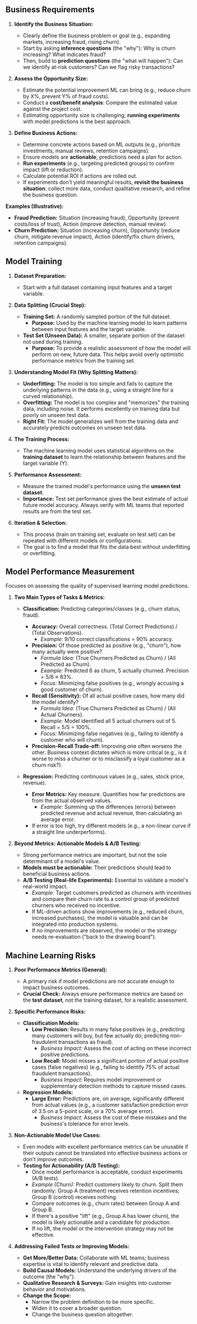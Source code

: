 ## Business Requirements

1.  **Identify the Business Situation:**
    * Clearly define the business problem or goal (e.g., expanding markets, increasing fraud, rising churn).
    * Start by asking **inference questions** (the "why"): Why is churn increasing? What indicates fraud?
    * Then, build to **prediction questions** (the "what will happen"): Can we identify at-risk customers? Can we flag risky transactions?

2.  **Assess the Opportunity Size:**
    * Estimate the potential improvement ML can bring (e.g., reduce churn by X%, prevent Y% of fraud costs).
    * Conduct a **cost/benefit analysis**: Compare the estimated value against the project cost.
    * Estimating opportunity size is challenging; **running experiments** with model predictions is the best approach.

3.  **Define Business Actions:**
    * Determine concrete actions based on ML outputs (e.g., prioritize investments, manual reviews, retention campaigns).
    * Ensure models are **actionable**; predictions need a plan for action.
    * **Run experiments** (e.g., targeting predicted groups) to confirm impact (lift or reduction).
    * Calculate potential ROI if actions are rolled out.
    * If experiments don't yield meaningful results, **revisit the business situation**: collect more data, conduct qualitative research, and refine the business question.

**Examples (Illustrative):**
* **Fraud Prediction:** Situation (increasing fraud), Opportunity (prevent costs/loss of trust), Action (improve detection, manual review).
* **Churn Prediction:** Situation (increasing churn), Opportunity (reduce churn, mitigate revenue impact), Action (identify/fix churn drivers, retention campaigns).

## Model Training
1.  **Dataset Preparation:**
    * Start with a full dataset containing input features and a target variable.

2.  **Data Splitting (Crucial Step):**
    * **Training Set:** A randomly sampled portion of the full dataset.
        * **Purpose:** Used by the machine learning model to learn patterns between input features and the target variable.
    * **Test Set (Unseen Data):** A smaller, separate portion of the dataset not used during training.
        * **Purpose:** To provide a realistic assessment of how the model will perform on new, future data. This helps avoid overly optimistic performance metrics from the training set.

3.  **Understanding Model Fit (Why Splitting Matters):**
    * **Underfitting:** The model is too simple and fails to capture the underlying patterns in the data (e.g., using a straight line for a curved relationship).
    * **Overfitting:** The model is too complex and "memorizes" the training data, including noise. It performs excellently on training data but poorly on unseen test data.
    * **Right Fit:** The model generalizes well from the training data and accurately predicts outcomes on unseen test data.

4.  **The Training Process:**
    * The machine learning model uses statistical algorithms on the **training dataset** to learn the relationship between features and the target variable (Y).

5.  **Performance Assessment:**
    * Measure the trained model's performance using the **unseen test dataset**.
    * **Importance:** Test set performance gives the best estimate of actual future model accuracy. Always verify with ML teams that reported results are from the test set.

6.  **Iteration & Selection:**
    * This process (train on training set, evaluate on test set) can be repeated with different models or configurations.
    * The goal is to find a model that fits the data best without underfitting or overfitting.

## Model Performance Measurement
Focuses on assessing the quality of supervised learning model predictions.

1.  **Two Main Types of Tasks & Metrics:**
    * **Classification:** Predicting categories/classes (e.g., churn status, fraud).
        * **Accuracy:** Overall correctness. (Total Correct Predictions) / (Total Observations).
            * *Example:* 9/10 correct classifications = 90% accuracy.
        * **Precision:** Of those predicted as positive (e.g., "churn"), how many actually were positive?
            * *Formula Idea:* (True Churners Predicted as Churn) / (All Predicted as Churn).
            * *Example:* Predicted 6 as churn, 5 actually churned. Precision = 5/6 ≈ 83%.
            * *Focus:* Minimizing false positives (e.g., wrongly accusing a good customer of churn).
        * **Recall (Sensitivity):** Of all actual positive cases, how many did the model identify?
            * *Formula Idea:* (True Churners Predicted as Churn) / (All Actual Churners).
            * *Example:* Model identified all 5 actual churners out of 5. Recall = 5/5 = 100%.
            * *Focus:* Minimizing false negatives (e.g., failing to identify a customer who will churn).
        * **Precision-Recall Trade-off:** Improving one often worsens the other. Business context dictates which is more critical (e.g., is it worse to miss a churner or to misclassify a loyal customer as a churn risk?).

    * **Regression:** Predicting continuous values (e.g., sales, stock price, revenue).
        * **Error Metrics:** Key measure. Quantifies how far predictions are from the actual observed values.
            * *Example:* Summing up the differences (errors) between predicted revenue and actual revenue, then calculating an average error.
        * If error is too high, try different models (e.g., a non-linear curve if a straight line underperforms).

2.  **Beyond Metrics: Actionable Models & A/B Testing:**
    * Strong performance metrics are important, but not the sole determinant of a model's value.
    * **Models must be actionable:** Their predictions should lead to beneficial business actions.
    * **A/B Testing (Real-life Experiments):** Essential to validate a model's real-world impact.
        * *Example:* Target customers predicted as churners with incentives and compare their churn rate to a control group of predicted churners who received no incentive.
        * If ML-driven actions show improvements (e.g., reduced churn, increased purchases), the model is valuable and can be integrated into production systems.
        * If no improvements are observed, the model or the strategy needs re-evaluation ("back to the drawing board").

## Machine Learning Risks

1.  **Poor Performance Metrics (General):**
    * A primary risk if model predictions are not accurate enough to impact business outcomes.
    * **Crucial Check:** Always ensure performance metrics are based on the **test dataset**, not the training dataset, for a realistic assessment.

2.  **Specific Performance Risks:**
    * **Classification Models:**
        * **Low Precision:** Results in many false positives (e.g., predicting many customers will buy, but few actually do; predicting non-fraudulent transactions as fraud).
            * *Business Impact:* Assess the cost of acting on these incorrect positive predictions.
        * **Low Recall:** Model misses a significant portion of actual positive cases (false negatives) (e.g., failing to identify 75% of actual fraudulent transactions).
            * *Business Impact:* Requires model improvement or supplementary detection methods to capture missed cases.
    * **Regression Models:**
        * **Large Error:** Predictions are, on average, significantly different from actual values (e.g., a customer satisfaction prediction error of 3.5 on a 5-point scale, or a 70% average error).
            * *Business Impact:* Assess the cost of these mistakes and the business's tolerance for error levels.

3.  **Non-Actionable Model Use Cases:**
    * Even models with excellent performance metrics can be unusable if their outputs cannot be translated into effective business actions or don't improve outcomes.
    * **Testing for Actionability (A/B Testing):**
        * Once model performance is acceptable, conduct experiments (A/B tests).
        * *Example (Churn):* Predict customers likely to churn. Split them randomly: Group A (treatment) receives retention incentives; Group B (control) receives nothing.
        * Compare outcomes (e.g., churn rates) between Group A and Group B.
        * If there's a positive "lift" (e.g., Group A has lower churn), the model is likely actionable and a candidate for production.
        * If no lift, the model or the intervention strategy may not be effective.

4.  **Addressing Failed Tests or Improving Models:**
    * **Get More/Better Data:** Collaborate with ML teams; business expertise is vital to identify relevant and predictive data.
    * **Build Causal Models:** Understand the underlying drivers of the outcome (the "why").
    * **Qualitative Research & Surveys:** Gain insights into customer behavior and motivations.
    * **Change the Scope:**
        * Narrow the problem definition to be more specific.
        * Widen it to cover a broader question.
        * Change the business question altogether.